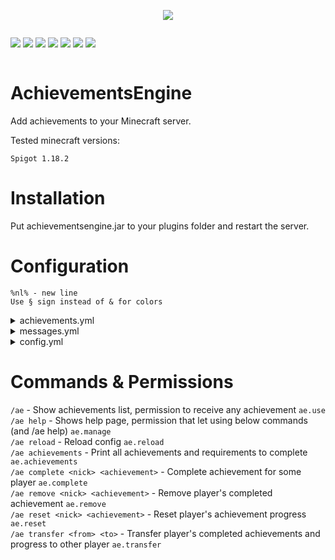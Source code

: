 <p align="center">
  <img src="https://cdn.discordapp.com/attachments/816647374239694849/1082429620911099994/68747470733a2f2f692e696d6775722e636f6d2f465244794d78762e706e67.png">
</p>

<div style="display:inline-block">
  <p align="center">
    <img src="https://img.shields.io/github/v/release/qWojtpl/achievementsengine">
    <img src="https://img.shields.io/github/languages/top/qWojtpl/achievementsengine">
    <img src="https://img.shields.io/github/repo-size/qWojtpl/achievementsengine">
  </p>
</div>
<div style="display:inline-block">
  <p align="center">
    <img src="https://img.shields.io/github/downloads/qWojtpl/achievementsengine/latest/total">
    <img src="https://img.shields.io/github/commit-activity/m/qWojtpl/achievementsengine">
    <img src="https://img.shields.io/github/commits-since/qWojtpl/achievementsengine/latest">
    <img src="https://img.shields.io/github/last-commit/qWojtpl/achievementsengine">
  </p>
</div>

<br>

# AchievementsEngine

<p>Add achievements to your Minecraft server.</p>
<p>Tested minecraft versions: </p> 

`Spigot 1.18.2`

# Installation

<p>Put achievementsengine.jar to your plugins folder and restart the server.</p>

# Configuration

`%nl% - new line`<br>
`Use § sign instead of & for colors`

<details><summary>achievements.yml</summary>
<br>

`* means anything, eg. kill 10 * (means kill 10 any entity), drop 64 * (means drop 64 of any item)`<br>
`*% means anything like, eg. break 64 *%ore (means break 64 any block which name contains ore)`
<br>

## Supported events:

```java
- join        // Join event, eg. join 1 server
- kill*       // Kill event, eg. kill 20 zombie named Super Zombie!!
- break       // Break block event, eg. break 64 dirt
- place       // Place block event, eg. place 128 spruce_log
- pickup*     // Pickup (how many items, not how many times) item event, eg. pickup 32 slime_ball
- T_pickup*   // Pickup (how many times, not how many items) item event, eg. T_pickup 5 dirt
- drop*       // Drop (how many items, not how many times) item event, eg. drop 64 stone
- T_drop*     // Drop (how many times, not how many items) item event, eg. T_drop 10 diamond_sword
- craft*      // Craft (how many items, not how many times) item event, eg. craft 1 cake
- T_craft*    // Craft (how many times, now how many items) item event, eg. craft 10 diamond_pickaxe
- enchant*    // Enchant item event, eg. enchant 1 diamond_sword named Magic sword!
- fish        // Fish (using fishing rod) event, eg. fish 64 pufferfish
- catch       // Catch (using fishing rod) entity, eg. catch 10 wolf
- shoot*      // Shoot event, eg. shoot 20 bow
- throw       // Throw event, eg. throw 64 snowball, throw 10 trident
- command     // Send command event (without arguments), eg. command 30 /ae
- chat        // Send chat message event, eg. chat 10 Wiggle-Wiggle
- breed       // Breed animals event, eg. breed 10 cow
- complete    // Complete achievement event, eg. complete 1 <other achievement key>
- sign        // Edit sign event, eg. sign 10 This is my house
- furnace     // Take from furnace event, eg. furnace 15 glass (glass is a product)
- eat         // Eat event, eg. eat 64 apple
```

<sup>* - event that supports names, eg. `kill 1 villager named Some Villager`</sup>

## YML Fields:

<b>
Every key must be child of "achievements"<br>
Before below fields add parent key<br>
</b>
<br>

`enabled` - Mark if achievemnt is enabled<br>
`name` - Achievement name<br>
`description` - Achievement description<br>
`item` - GUI item (default is bedrock)<br>
`showProgress` - If true shows the progress in GUI and e<br>
`announceProgress` - If true announce when player will progress in achievement by sending chat message to him<br>
`requiredProgress` - Is a number. You can specify what sum of progress player need to complete this achievement. Set to 0 to disable.<br>

In this case player needs to mine total 10 of these ores
Player can mine 5 iron ores and 5 gold ores to complete this achievement

```yml
requiredProgress: 10
events:
- break 10 iron_ore
- break 10 gold_ore
```

`world` - Specify in which world player have to be to make progress in this achievement<br>
`events` - List of events required to complete this achievement (syntax: {EVENT} {HOW_MANY_TIMES} {BLOCK/ENTITY/ITEM/TEXT} [named] [TEXT]), eg.<br>

```yml
events:
- break 64 dirt
- fish 10 cod
```

`actions` - List of actions (commands) which will be fired when player will complete achievement<br>

<b>
{0} - player nickname<br>
{1} - achievement name
</b>

```yml
actions:
- say {0} completed achievement {1}!
- give {0} minecraft:diamond 1
```

## Example configuration:

```yml
achievements:
  '0':
    enabled: true
    name: '§6§lMarksman'
    description: '§aShoot 64 times from bow%nl%§aRewards:%nl%§b12 diamonds'
    item: BOW
    showProgress: false
    announceProgress: false
    events:
    - shoot 64 bow
    actions:
    - give {0} minecraft:diamond 12
  'fisherman':
    enabled: true
    name: '§1§lFisherman'
    description: '§aFish 50 cods%nl%§aRewards:%nl%§232 emeralds'
    item: FISHING_ROD
    showProgress: true
    announceProgress: tre
    events:
    - fish 50 cod
    actions:
    - give {0} minecraft:emerald 32
  'fame':
    enabled: true
    name: '§6§lIm fame!'
    description: '§aComplete all achievements'
    item: GOLD_BLOCK
    showProgress: false
    announceProgress: false
    events:
    - complete 1 0
    - complete 1 fisherman
    actions:
    - give {0} minecraft:gold_block 64
    - 'say {0} Completed all achievements! ;O'
```

## Default configuration:

```yml
achievements:
  '0':
    enabled: true
    name: §2§lSample Achievement
    description: §aUse /ae command and get 1 diamond.
    item: BEDROCK
    showProgress: false
    announceProgress: false
    events:
    - command 1 /ae
    actions:
    - give {0} minecraft:diamond 1
```

</details>

<details><summary>messages.yml</summary>

## YML Fields:

<br>

`prefix` - Commands prefix.<br>
`gui-title` - GUI title<br>
`gui-next` - Next GUI page<br>
`gui-previous` - Previous GUI page<br>
`complete-message` - Complete achievement chat message. {0} is achievement name, {1} is description, {2} is events, {3} is actions<br>
`progress-message` - Progress achievement chat message. {0} is achievement name<br>
`progress` - Progress (text in GUI)<br>
`progress-field-prefix`: Prefix in GUI progress list<br>
`completed` - Completed (text in GUI)<br>
`not-downloaded` - Let the user know that his data is not downloaded yet (mostly for SQL)<br>

<br>

`event-translation` - Syntax: `eventName: translation` - shows event differently in GUIHandler when showProgress is set to true<br> 

## Default configuration:

```yml
messages:
  prefix: '§2[§6AchievementsEngine§2] '
  gui-title: Achievements (Page {0}/{1})
  gui-next: §f§lNext page
  gui-previous: §f§lPrevious page
  complete-message: "§6§k--------------%nl%%nl%§a§lNew achievement!%nl%§a§lUnlocked:
    {0}%nl%%nl%§6§k--------------"
  progress-message: §aYou made progress in achievement {0}§a!
  progress: "§6§lProgress:"
  progress-field-prefix: §7§l- §b
  completed: §aCOMPLETED!
  not-downloaded: '§cWhoaa! Not too fast? Your data is not downloaded yet, please try again later!'

event-translation:
  named: "named"
  join: "Join"
  kill: "Kill"
  break: "Break"
  place: "Place"
  pickup: "Pickup"
  T_pickup: "Pickup (times)"
  drop: "Drop"
  T_drop: "Drop (times)"
  craft: "Craft"
  T_craft: "Craft (times)"
  enchant: "Enchant"
  fish: "Fish"
  catch: "Catch"
  shoot: "Shoot"
  throw: "Throw"
  command: "Command"
  chat: "Chat"
  breed: "Breed"
  complete: "Complete"
  sign: "Sign"
  furnace: "Furnace"
```

</details>

<details><summary>config.yml</summary>
<br>

`useYAML` - When set to true plugin will be using YAML to save data<br>
`useSQL` - When set to true plugin will be using SQL to save data<br>
`saveInterval` - Interval between data saves (in seconds)<br>
`logSave` - When set to true every save will send message to console<br>
`keepPlayersInMemory` - When set to true, all player's states (completed achievements, progress) etc. is saved in memory. When set to false it destroys when player left the server<br>
`disableOnException` - If set to true then when SQL exception appear the plugin will be disabled<br>

## Default configuration:

```yml
config:
  useYAML: true
  useSQL: false
  saveInterval: 300 # 5 minutes
  logSave: true
  keepPlayersInMemory: false
  disableOnException: true

sql:
  host: ''
  user: ''
  password: ''
  database: ''
  port: 3306
```

</details>

# Commands & Permissions

`/ae`                                - Show achievements list, permission to receive any achievement `ae.use`<br> 
`/ae help`                           - Shows help page, permission that let using below commands (and /ae help) `ae.manage`<br> 
`/ae reload`                         - Reload config `ae.reload`<br>
`/ae achievements`                   - Print all achievements and requirements to complete `ae.achievements`<br>
`/ae complete <nick> <achievement>`  - Complete achievement for some player `ae.complete`<br>
`/ae remove <nick> <achievement>`    - Remove player's completed achievement `ae.remove`<br>
`/ae reset <nick> <achievement>`     - Reset player's achievement progress `ae.reset`<br>
`/ae transfer <from> <to>`           - Transfer player's completed achievements and progress to other player `ae.transfer`<br>
